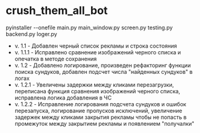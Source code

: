 # crush_them_all_bot

pyinstaller --onefile main.py main_window.py screen.py testing.py backend.py loger.py

* v. 1.1 - Добавлен черный список рекламы и строка состояния
* v. 1.1.1 - Исправлено сравнение изображений черного списка и опечатка в методе сохранения
* v. 1.2 - Добавлено логирование, произведен рефакторинг функции поиска сундуков, добавлен подсчет числа "найденных сундуков" в логах
* v. 1.2.1 - Увеличены задержки между кликами перезагрузки, переписана функция сравнения изображений черного списка, исправлена логика добавления в ЧС
* v. 1.2.2 - Исправление логирования подсчета сундуков и ошибок перезапуска, логирование пропусков исключений, увеличение задержек
                между кликами закрытия рекламы чтобы не попасть в промежуток между закрытием рекламы и появлением "получалки"